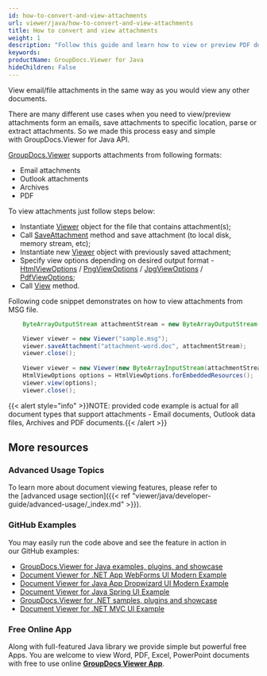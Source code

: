 ```yaml
---
id: how-to-convert-and-view-attachments
url: viewer/java/how-to-convert-and-view-attachments
title: How to convert and view attachments
weight: 1
description: "Follow this guide and learn how to view or preview PDF document, Outlook data file or email attachments with file viewer by GroupDocs."
keywords: 
productName: GroupDocs.Viewer for Java
hideChildren: False
---
```

View email/file attachments in the same way as you would view any other documents.

There are many different use cases when you need to view/preview attachments form an emails, save attachments to specific location, parse or extract attachments. So we made this process easy and simple with GroupDocs.Viewer for Java API.

[GroupDocs.Viewer](https://products.groupdocs.com/viewer) supports attachments from following formats:

*   Email attachments
*   Outlook attachments
*   Archives
*   PDF

To view attachments just follow steps below:

*   Instantiate [Viewer](https://apireference.groupdocs.com/java/viewer/groupdocs.viewer/viewer) object for the file that contains attachment(s);
*   Call [SaveAttachment](https://apireference.groupdocs.com/java/viewer/groupdocs.viewer/viewer/methods/saveattachment) method and save attachment (to local disk, memory stream, etc);
*   Instantiate new [Viewer](https://apireference.groupdocs.com/java/viewer/groupdocs.viewer/viewer) object with previously saved attachment;
*   Specify view options depending on desired output format - [HtmlViewOptions](https://apireference.groupdocs.com/java/viewer/groupdocs.viewer.options/htmlviewoptions) / [PngViewOptions](https://apireference.groupdocs.com/java/viewer/groupdocs.viewer.options/pngviewoptions) / [JpgViewOptions](https://apireference.groupdocs.com/java/viewer/groupdocs.viewer.options/jpgviewoptions) / [PdfViewOptions](https://apireference.groupdocs.com/java/viewer/groupdocs.viewer.options/pdfviewoptions);
*   Call [View](https://apireference.groupdocs.com/java/viewer/groupdocs.viewer/viewer/methods/view) method.

Following code snippet demonstrates on how to view attachments from MSG file.

```java
    ByteArrayOutputStream attachmentStream = new ByteArrayOutputStream();

    Viewer viewer = new Viewer("sample.msg");
    viewer.saveAttachment("attachment-word.doc", attachmentStream);
    viewer.close();
    
    Viewer viewer = new Viewer(new ByteArrayInputStream(attachmentStream.toByteArray()));
    HtmlViewOptions options = HtmlViewOptions.forEmbeddedResources();
    viewer.view(options);
    viewer.close();
```

{{< alert style="info" >}}NOTE: provided code example is actual for all document types that support attachments - Email documents, Outlook data files, Archives and PDF documents.{{< /alert >}}

## More resources
### Advanced Usage Topics
To learn more about document viewing features, please refer to the [advanced usage section]({{< ref "viewer/java/developer-guide/advanced-usage/_index.md" >}}).

### GitHub Examples
You may easily run the code above and see the feature in action in our GitHub examples:
*   [GroupDocs.Viewer for Java examples, plugins, and showcase](https://github.com/groupdocs-viewer/GroupDocs.Viewer-for-Java)
*   [Document Viewer for .NET App WebForms UI Modern Example](https://github.com/groupdocs-viewer/GroupDocs.Viewer-for-Java-WebForms)    
*   [Document Viewer for Java App Dropwizard UI Modern Example](https://github.com/groupdocs-viewer/GroupDocs.Viewer-for-Java-Dropwizard)    
*   [Document Viewer for Java Spring UI Example](https://github.com/groupdocs-viewer/GroupDocs.Viewer-for-Java-Spring)
*   [GroupDocs.Viewer for .NET samples, plugins and showcase](https://github.com/groupdocs-viewer/GroupDocs.Viewer-for-.NET)
*   [Document Viewer for .NET MVC UI Example](https://github.com/groupdocs-viewer/GroupDocs.Viewer-for-Java-MVC)     

### Free Online App
Along with full-featured Java library we provide simple but powerful free Apps.
You are welcome to view Word, PDF, Excel, PowerPoint documents with free to use online **[GroupDocs Viewer App](https://products.groupdocs.app/viewer)**.